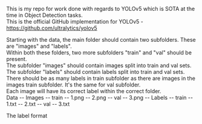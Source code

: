 This is my repo for work done with regards to YOLOv5 which is SOTA at the time in Object Detection tasks. <br>
This is the official GitHub implementation for YOLOv5 - https://github.com/ultralytics/yolov5 <br>

Starting with the data, the main folder should contain two subfolders. These are "images" and "labels". <br>
Within both these folders, two more subfolders "train" and "val" should be present. <br>
The subfolder "images" should contain images split into train and val sets. <br> 
The subfolder "labels" should contain labels split into train and val sets. There should be as many labels in train subfolder as there are images in the images train subfolder. It's the same for val subfolder. <br>
Each image will have its correct label within the correct folder. <br>
Data -- Images
         -- train
           -- 1.png
           -- 2.png
         -- val
           -- 3.png
     -- Labels
         -- train
           -- 1.txt
           -- 2.txt
         -- val
           -- 3.txt


The label format 
